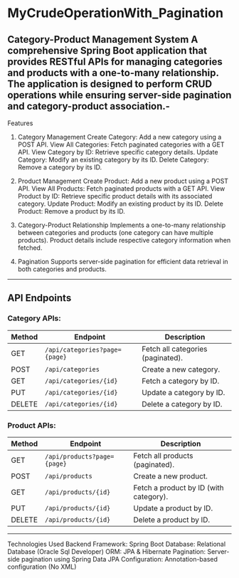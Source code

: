 # MyCrudeOperationWith_Pagination
Category-Product Management System
A comprehensive Spring Boot application that provides RESTful APIs for managing categories and products with a one-to-many relationship. The application is designed to perform CRUD operations while ensuring server-side pagination and category-product association.-
--------------------------------------------------------------------------------------------------------------------------------------------------------------------------------------------------------------------
Features
1. Category Management
Create Category: Add a new category using a POST API.
View All Categories: Fetch paginated categories with a GET API.
View Category by ID: Retrieve specific category details.
Update Category: Modify an existing category by its ID.
Delete Category: Remove a category by its ID.

2. Product Management
Create Product: Add a new product using a POST API.
View All Products: Fetch paginated products with a GET API.
View Product by ID: Retrieve specific product details with its associated category.
Update Product: Modify an existing product by its ID.
Delete Product: Remove a product by its ID.

3. Category-Product Relationship
Implements a one-to-many relationship between categories and products (one category can have multiple products).
Product details include respective category information when fetched.

4. Pagination
Supports server-side pagination for efficient data retrieval in both categories and products.
---------------------------------------------------------------------------------------------------------------------------------------------------------------------------------------------------------------------


## API Endpoints

### Category APIs:

| Method | Endpoint                          | Description                    |
|--------|-----------------------------------|--------------------------------|
| GET    | `/api/categories?page={page}`     | Fetch all categories (paginated). |
| POST   | `/api/categories`                 | Create a new category.         |
| GET    | `/api/categories/{id}`            | Fetch a category by ID.        |
| PUT    | `/api/categories/{id}`            | Update a category by ID.       |
| DELETE | `/api/categories/{id}`            | Delete a category by ID.       |

### Product APIs:

| Method | Endpoint                          | Description                    |
|--------|-----------------------------------|--------------------------------|
| GET    | `/api/products?page={page}`       | Fetch all products (paginated). |
| POST   | `/api/products`                   | Create a new product.          |
| GET    | `/api/products/{id}`              | Fetch a product by ID (with category). |
| PUT    | `/api/products/{id}`              | Update a product by ID.        |
| DELETE | `/api/products/{id}`              | Delete a product by ID.        |


-------------------------------------------------------------------------------------------------------------------------------------------------------------------------------------------------------------------

Technologies Used
Backend Framework: Spring Boot
Database: Relational Database (Oracle Sql Developer)
ORM: JPA & Hibernate
Pagination: Server-side pagination using Spring Data JPA
Configuration: Annotation-based configuration (No XML)


